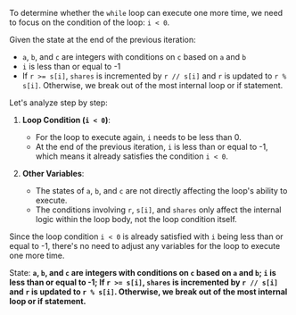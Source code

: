 To determine whether the `while` loop can execute one more time, we need to focus on the condition of the loop: `i < 0`. 

Given the state at the end of the previous iteration:
- `a`, `b`, and `c` are integers with conditions on `c` based on `a` and `b`
- `i` is less than or equal to -1
- If `r >= s[i]`, `shares` is incremented by `r // s[i]` and `r` is updated to `r % s[i]`. Otherwise, we break out of the most internal loop or if statement.

Let's analyze step by step:

1. **Loop Condition (`i < 0`)**:
   - For the loop to execute again, `i` needs to be less than 0.
   - At the end of the previous iteration, `i` is less than or equal to -1, which means it already satisfies the condition `i < 0`.

2. **Other Variables**:
   - The states of `a`, `b`, and `c` are not directly affecting the loop's ability to execute.
   - The conditions involving `r`, `s[i]`, and `shares` only affect the internal logic within the loop body, not the loop condition itself.

Since the loop condition `i < 0` is already satisfied with `i` being less than or equal to -1, there's no need to adjust any variables for the loop to execute one more time.

State: **`a`, `b`, and `c` are integers with conditions on `c` based on `a` and `b`; `i` is less than or equal to -1; If `r >= s[i]`, `shares` is incremented by `r // s[i]` and `r` is updated to `r % s[i]`. Otherwise, we break out of the most internal loop or if statement.**